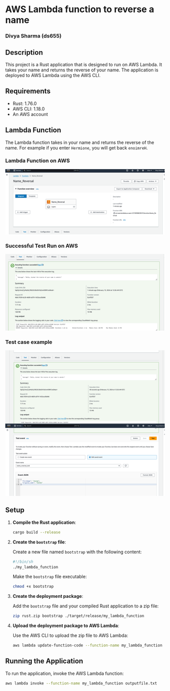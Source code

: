 # AWS Lambda function to reverse a name
### Divya Sharma (ds655)


## Description

This project is a Rust application that is designed to run on AWS Lambda. It takes your name and returns the reverse of your name. The application is deployed to AWS Lambda using the AWS CLI.

## Requirements

- Rust: 1.76.0
- AWS CLI: 1.18.0
- An AWS account


## Lambda Function
The Lambda function takes in your name and returns the reverse of the name. For example if you enter `Hermione`, you will get back `enoimreH`. 

### Lambda Function on AWS
![Alt text](<./Images/Screenshot 2024-02-13 at 00-27-50 Name_Reversal - Lambda.png>)

### Successful Test Run on AWS
![Alt text](<./Images/Screenshot 2024-02-13 at 00-28-02 Name_Reversal - Lambda.png>)

### Test case example
![Alt text](<./Images/Screenshot 2024-02-13 at 00-27-26 Name_Reversal - Lambda.png>)


## Setup

1. **Compile the Rust application**:

    ```bash
    cargo build --release
    ```

2. **Create the `bootstrap` file**:

    Create a new file named `bootstrap` with the following content:

    ```bash
    #!/bin/sh
    ./my_lambda_function
    ```

    Make the `bootstrap` file executable:

    ```bash
    chmod +x bootstrap
    ```

3. **Create the deployment package**:

    Add the `bootstrap` file and your compiled Rust application to a zip file:

    ```bash
    zip rust.zip bootstrap ./target/release/my_lambda_function
    ```

4. **Upload the deployment package to AWS Lambda**:

    Use the AWS CLI to upload the zip file to AWS Lambda:

    ```bash
    aws lambda update-function-code --function-name my_lambda_function --zip-file fileb://rust.zip
    ```

## Running the Application

To run the application, invoke the AWS Lambda function:

```bash
aws lambda invoke --function-name my_lambda_function outputfile.txt



